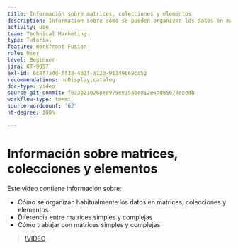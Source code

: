 ```yaml
---
title: Información sobre matrices, colecciones y elementos
description: Información sobre cómo se pueden organizar los datos en matrices, colecciones y elementos, y cómo trabajar con matrices simples y complejas en  [!DNL Adobe Workfront Fusion].
activity: use
team: Technical Marketing
type: Tutorial
feature: Workfront Fusion
role: User
level: Beginner
jira: KT-9057
exl-id: 6c8f7a4d-ff38-4b3f-a12b-91349669cc52
recommendations: noDisplay,catalog
doc-type: video
source-git-commit: f033b210268e8979ee15abe812e6ad85673eeedb
workflow-type: tm+mt
source-wordcount: '62'
ht-degree: 100%

---
```


# Información sobre matrices, colecciones y elementos

Este vídeo contiene información sobre:

* Cómo se organizan habitualmente los datos en matrices, colecciones y elementos
* Diferencia entre matrices simples y complejas
* Cómo trabajar con matrices simples y complejas

>[!VIDEO](https://video.tv.adobe.com/v/335298/?quality=12&learn=on)
